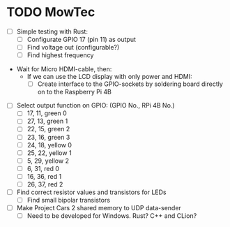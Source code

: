 # TODO MowTec
- [ ] Simple testing with Rust:
	- [ ] Configurate GPIO 17 (pin 11) as output
	- [ ] Find voltage out (configurable?)
	- [ ] Find highest frequency
- Wait for Micro HDMI-cable, then:
	- If we can use the LCD display with only power and HDMI:
		- [ ] Create interface to the GPIO-sockets by soldering board directly on to the Raspberry Pi 4B
- [ ] Select output function on GPIO: (GPIO No., RPi 4B No.)
	- [ ] 17, 11, green 0
	- [ ] 27, 13, green 1
	- [ ] 22, 15, green 2
	- [ ] 23, 16, green 3
	- [ ] 24, 18, yellow 0
	- [ ] 25, 22, yellow 1
	- [ ] 5,  29, yellow 2
	- [ ] 6,  31, red 0
	- [ ] 16, 36, red 1
	- [ ] 26, 37, red 2
- [ ] Find correct resistor values and transistors for LEDs
	- [ ] Find small bipolar transistors
- [ ] Make Project Cars 2 shared memory to UDP data-sender
	- [ ] Need to be developed for Windows. Rust? C++ and CLion?
